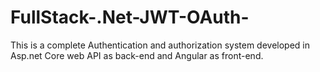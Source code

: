 # FullStack-.Net-JWT-OAuth-
  This is a complete Authentication and authorization system developed in Asp.net Core web API as back-end and Angular as front-end.
